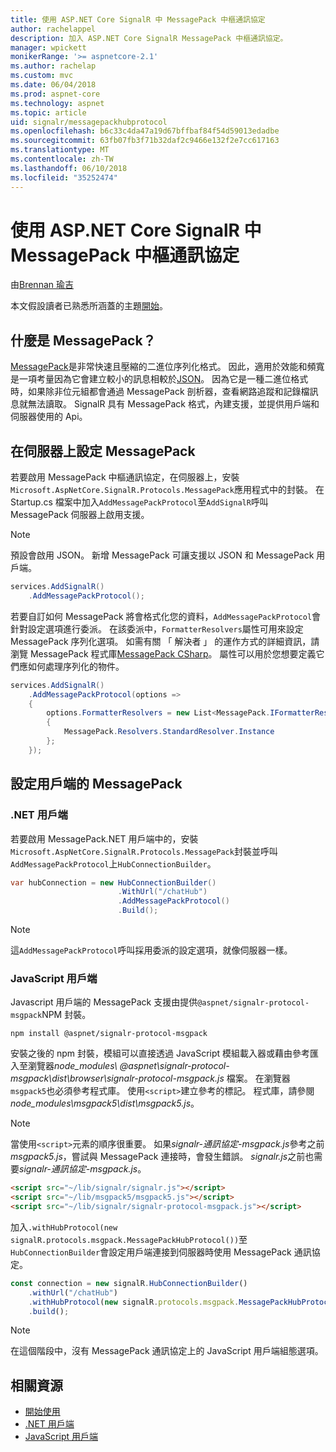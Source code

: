 ```yaml
---
title: 使用 ASP.NET Core SignalR 中 MessagePack 中樞通訊協定
author: rachelappel
description: 加入 ASP.NET Core SignalR MessagePack 中樞通訊協定。
manager: wpickett
monikerRange: '>= aspnetcore-2.1'
ms.author: rachelap
ms.custom: mvc
ms.date: 06/04/2018
ms.prod: aspnet-core
ms.technology: aspnet
ms.topic: article
uid: signalr/messagepackhubprotocol
ms.openlocfilehash: b6c33c4da47a19d67bffbaf84f54d59013edadbe
ms.sourcegitcommit: 63fb07fb3f71b32daf2c9466e132f2e7cc617163
ms.translationtype: MT
ms.contentlocale: zh-TW
ms.lasthandoff: 06/10/2018
ms.locfileid: "35252474"
---
```

# <a name="use-messagepack-hub-protocol-in-signalr-for-aspnet-core"></a>使用 ASP.NET Core SignalR 中 MessagePack 中樞通訊協定

由[Brennan 瑜吉](https://github.com/BrennanConroy)

本文假設讀者已熟悉所涵蓋的主題[開始](xref:signalr/get-started)。

## <a name="what-is-messagepack"></a>什麼是 MessagePack？

[MessagePack](https://msgpack.org/index.html)是非常快速且壓縮的二進位序列化格式。 因此，適用於效能和頻寬是一項考量因為它會建立較小的訊息相較於[JSON](https://www.json.org/)。 因為它是一種二進位格式時，如果除非位元組都會通過 MessagePack 剖析器，查看網路追蹤和記錄檔訊息就無法讀取。 SignalR 具有 MessagePack 格式，內建支援，並提供用戶端和伺服器使用的 Api。

## <a name="configure-messagepack-on-the-server"></a>在伺服器上設定 MessagePack

若要啟用 MessagePack 中樞通訊協定，在伺服器上，安裝`Microsoft.AspNetCore.SignalR.Protocols.MessagePack`應用程式中的封裝。 在 Startup.cs 檔案中加入`AddMessagePackProtocol`至`AddSignalR`呼叫 MessagePack 伺服器上啟用支援。

> [!NOTE]
> 預設會啟用 JSON。 新增 MessagePack 可讓支援以 JSON 和 MessagePack 用戶端。

```csharp
services.AddSignalR()
    .AddMessagePackProtocol();
```

若要自訂如何 MessagePack 將會格式化您的資料，`AddMessagePackProtocol`會針對設定選項進行委派。 在該委派中，`FormatterResolvers`屬性可用來設定 MessagePack 序列化選項。 如需有關 「 解決者 」 的運作方式的詳細資訊，請瀏覽 MessagePack 程式庫[MessagePack CSharp](https://github.com/neuecc/MessagePack-CSharp)。 屬性可以用於您想要定義它們應如何處理序列化的物件。

```csharp
services.AddSignalR()
    .AddMessagePackProtocol(options =>
    {
        options.FormatterResolvers = new List<MessagePack.IFormatterResolver>()
        {
            MessagePack.Resolvers.StandardResolver.Instance
        };
    });
```

## <a name="configure-messagepack-on-the-client"></a>設定用戶端的 MessagePack

### <a name="net-client"></a>.NET 用戶端

若要啟用 MessagePack.NET 用戶端中的，安裝`Microsoft.AspNetCore.SignalR.Protocols.MessagePack`封裝並呼叫`AddMessagePackProtocol`上`HubConnectionBuilder`。

```csharp
var hubConnection = new HubConnectionBuilder()
                        .WithUrl("/chatHub")
                        .AddMessagePackProtocol()
                        .Build();
```

> [!NOTE]
> 這`AddMessagePackProtocol`呼叫採用委派的設定選項，就像伺服器一樣。

### <a name="javascript-client"></a>JavaScript 用戶端

Javascript 用戶端的 MessagePack 支援由提供`@aspnet/signalr-protocol-msgpack`NPM 封裝。

```console
npm install @aspnet/signalr-protocol-msgpack
```

安裝之後的 npm 封裝，模組可以直接透過 JavaScript 模組載入器或藉由參考匯入至瀏覽器*node_modules\\ @aspnet\signalr-protocol-msgpack\dist\browser\signalr-protocol-msgpack.js* 檔案。 在瀏覽器`msgpack5`也必須參考程式庫。 使用`<script>`建立參考的標記。 程式庫，請參閱*node_modules\msgpack5\dist\msgpack5.js*。

> [!NOTE]
> 當使用`<script>`元素的順序很重要。 如果*signalr-通訊協定-msgpack.js*參考之前*msgpack5.js*，嘗試與 MessagePack 連接時，會發生錯誤。 *signalr.js*之前也需要*signalr-通訊協定-msgpack.js*。

```html
<script src="~/lib/signalr/signalr.js"></script>
<script src="~/lib/msgpack5/msgpack5.js"></script>
<script src="~/lib/signalr/signalr-protocol-msgpack.js"></script>
```

加入`.withHubProtocol(new signalR.protocols.msgpack.MessagePackHubProtocol())`至`HubConnectionBuilder`會設定用戶端連接到伺服器時使用 MessagePack 通訊協定。

```javascript
const connection = new signalR.HubConnectionBuilder()
    .withUrl("/chatHub")
    .withHubProtocol(new signalR.protocols.msgpack.MessagePackHubProtocol())
    .build();
```

> [!NOTE]
> 在這個階段中，沒有 MessagePack 通訊協定上的 JavaScript 用戶端組態選項。

## <a name="related-resources"></a>相關資源

* [開始使用](xref:signalr/get-started)
* [.NET 用戶端](xref:signalr/dotnet-client)
* [JavaScript 用戶端](xref:signalr/javascript-client)
